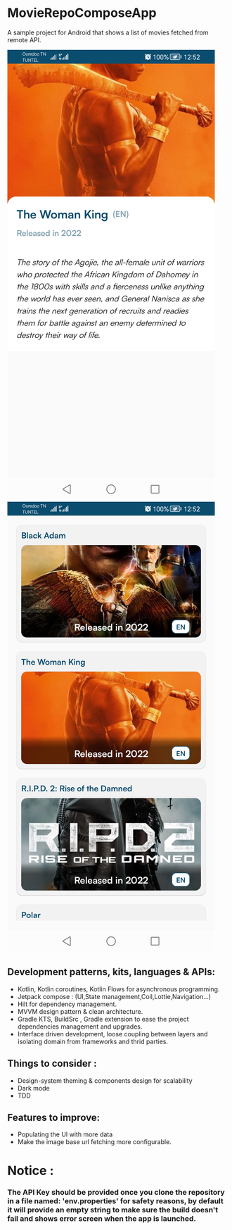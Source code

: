 # MovieRepoComposeApp
A sample project for Android that shows a list of movies fetched from remote API.


![Movie Product Details Screen](/assets/movie_product_details_screen.jpg)
![Movies Catalog Screen](/assets/movies_catalog_screen.jpg)

## Development patterns, kits, languages & APIs:
- Kotlin, Kotlin coroutines, Kotlin Flows for asynchronous programming.
- Jetpack compose : (UI,State management,Coil,Lottie,Navigation...)
- Hilt for dependency management.
- MVVM design pattern & clean architecture.
- Gradle KTS, BuildSrc , Gradle extension to ease the project dependencies management and upgrades.
- Interface driven development, loose coupling between layers and isolating domain from frameworks and thrid parties.

## Things to consider  :

- Design-system theming & components design for scalability
- Dark mode
- TDD

## Features to improve:
- Populating the UI with more data
- Make the image base url fetching more configurable.


#  Notice : 
### The API Key should be provided once you clone the repository in a file named: 'env.properties' for safety reasons, by default it will provide an empty string to make sure the build doesn't fail and shows error screen when the app is launched.



 

